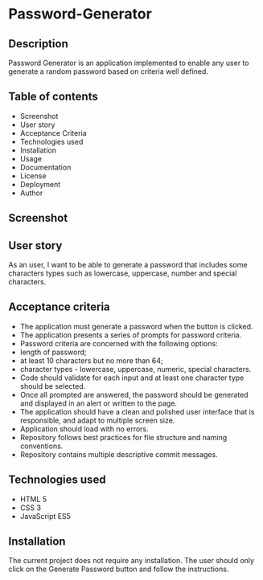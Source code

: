 # Password-Generator

## Description 
Password Generator is an application implemented to enable any user to generate a random password based on criteria well defined.

## Table of contents
<ul>
    <li>Screenshot</li>
    <li>User story</li>
    <li>Acceptance Criteria</li>
    <li>Technologies used</li>
    <li>Installation</li>
    <li>Usage</li>
    <li>Documentation</li>
    <li>License</li>
    <li>Deployment</li>
    <li>Author</li>
</ul>

## Screenshot

## User story
As an user, I want to be able to generate a password that includes some characters types such as lowercase, uppercase, number and special characters.

## Acceptance criteria 
<ul>
    <li>The application must generate a password when the button is clicked.</li>
    <li>The application presents a series of prompts for password criteria.</li>
    <li>Password criteria are concerned with  the following options:
        <li>length of password;</li>
        <li>at least 10 characters but no more than 64;</li>
        <li>character types - lowercase, uppercase, numeric, special characters.</li>
    </li>
    <li>Code should validate for each input and at least one character type should be selected.</li>
    <li>Once all prompted are answered, the password should be generated and displayed in an alert or written to the page.</li>
    <li>The application should have a clean and polished user interface that is responsible, and adapt to multiple screen size.</li>
    <li>Application should load with no errors.</li>
    <li>Repository follows best practices for file structure and naming conventions.</li>
    <li>Repository contains multiple descriptive commit messages.</li>
</ul>

## Technologies used
<ul>
    <li>HTML 5</li>
    <li>CSS 3</li>
    <li>JavaScript ES5</li>
</ul>

## Installation
The current project does not require any installation. The user should only click on the Generate Password button and follow the instructions.

